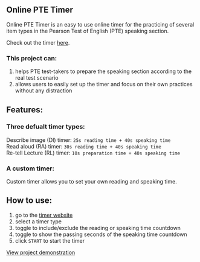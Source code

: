 ## Online PTE Timer

Online PTE Timer is an easy to use online timer for the practicing of several item types in the Pearson Test of English (PTE) speaking section.

Check out the timer [here](https://angingen.github.io/online-pte-timer/).

### This project can:
1) helps PTE test-takers to prepare the speaking section according to the real test scenario
2) allows users to easily set up the timer and focus on their own practices without any distraction

## Features:
### Three defualt timer types:
Describe image (DI) timer: `25s reading time + 40s speaking time` <br/>
Read aloud (RA) timer: `30s reading time + 40s speaking time` <br/>
Re-tell Lecture (RL) timer: `10s preparation time + 40s speaking time`

### A custom timer:
Custom timer allows you to set your own reading and speaking time.

## How to use:
1) go to the [timer website](https://angingen.github.io/online-pte-timer/)
2) select a timer type
3) toggle to include/exclude the reading or speaking time countdown
4) toggle to show the passing seconds of the speaking time countdown
5) click `START` to start the timer

[View project demonstration](https://www.jingwenw.com/projects/online-pte-timer)